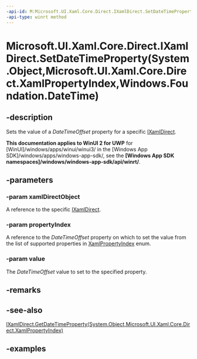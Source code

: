 ```yaml
---
-api-id: M:Microsoft.UI.Xaml.Core.Direct.IXamlDirect.SetDateTimeProperty(System.Object,Microsoft.UI.Xaml.Core.Direct.XamlPropertyIndex,Windows.Foundation.DateTime)
-api-type: winrt method
---
```


# Microsoft.UI.Xaml.Core.Direct.IXamlDirect.SetDateTimeProperty(System.Object,Microsoft.UI.Xaml.Core.Direct.XamlPropertyIndex,Windows.Foundation.DateTime)

<!--
public void SetDateTimeProperty (object xamlDirectObject, Microsoft.UI.Xaml.Core.Direct.XamlPropertyIndex propertyIndex, System.DateTimeOffset value);
-->

## -description

Sets the value of a *DateTimeOffset* property for a specific [IXamlDirect](ixamldirect.md).

**This documentation applies to WinUI 2 for UWP** for [WinUI]/windows/apps/winui/winui3/ in the [Windows App SDK]/windows/apps/windows-app-sdk/, see the **[Windows App SDK namespaces]/windows/windows-app-sdk/api/winrt/**.

## -parameters

### -param xamlDirectObject

A reference to the specific [IXamlDirect](ixamldirect.md).

### -param propertyIndex

A reference to the *DateTimeOffset* property on which to set the value from the list of supported properties in [XamlPropertyIndex](xamlpropertyindex.md) enum.

### -param value

The *DateTimeOffset* value to set to the specified property.

## -remarks

## -see-also

[IXamlDirect.GetDateTimeProperty(System.Object,Microsoft.UI.Xaml.Core.Direct.XamlPropertyIndex)](ixamldirect_getdatetimeproperty_1541989160.md)

## -examples
